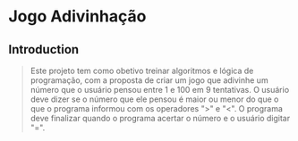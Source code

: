 # Jogo Adivinhação

## Introduction

> Este projeto tem como obetivo treinar algoritmos e lógica de programação, com a proposta de criar um jogo que adivinhe um número que o usuário pensou entre 1 e 100 em 9 tentativas. O usuário deve dizer se o número que ele pensou é maior ou menor do que o que o programa informou com os operadores ">" e "<". O programa deve finalizar quando o programa acertar o número e o usuário digitar "=".
